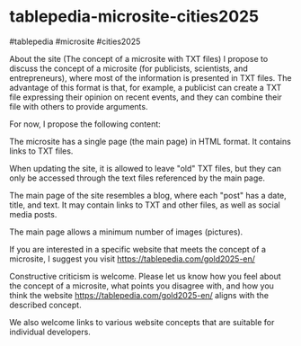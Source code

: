 # tablepedia-microsite-cities2025
#tablepedia #microsite #cities2025

About the site (The concept of a microsite with TXT files) I propose to discuss the concept of a microsite (for publicists, scientists, and entrepreneurs), where most of the information is presented in TXT files. The advantage of this format is that, for example, a publicist can create a TXT file expressing their opinion on recent events, and they can combine their file with others to provide arguments.

For now, I propose the following content:

The microsite has a single page (the main page) in HTML format. It contains links to TXT files.

When updating the site, it is allowed to leave "old" TXT files, but they can only be accessed through the text files referenced by the main page.

The main page of the site resembles a blog, where each "post" has a date, title, and text. It may contain links to TXT and other files, as well as social media posts.

The main page allows a minimum number of images (pictures).

If you are interested in a specific website that meets the concept of a microsite, I suggest you visit https://tablepedia.com/gold2025-en/

Constructive criticism is welcome. Please let us know how you feel about the concept of a microsite, what points you disagree with, and how you think the website https://tablepedia.com/gold2025-en/ aligns with the described concept.

We also welcome links to various website concepts that are suitable for individual developers.
